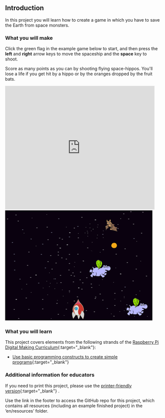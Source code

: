 ## Introduction

In this project you will learn how to create a game in which you have to save the Earth from space monsters.

### What you will make

Click the green flag in the example game below to start, and then press the **left** and **right** arrow keys to move the spaceship and the **space** key to shoot.

Score as many points as you can by shooting flying space-hippos. You'll lose a life if you get hit by a hippo or by the oranges dropped by the fruit bats.

<div class="scratch-preview">
  <iframe allowtransparency="true" width="485" height="402" src="https://scratch.mit.edu/projects/embed/46018140/?autostart=false" frameborder="0"></iframe>
  <img src="images/invaders-final.png">
</div>

### What you will learn

This project covers elements from the following strands of the [Raspberry Pi Digital Making Curriculum](http://rpf.io/curriculum){:target="_blank"}:

+ [Use basic programming constructs to create simple programs](https://www.raspberrypi.org/curriculum/programming/creator){:target="_blank"}

### Additional information for educators

If you need to print this project, please use the [printer-friendly version](https://projects.raspberrypi.org/en/projects/clone-wars/print){:target="_blank"} .

Use the link in the footer to access the GitHub repo for this project, which contains all resources (including an example finished project) in the ‘en/resources’ folder.